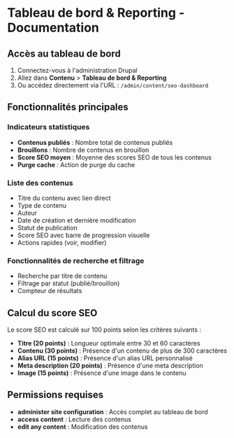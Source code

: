 # Tableau de bord & Reporting - Documentation

## Accès au tableau de bord
1. Connectez-vous à l'administration Drupal
2. Allez dans **Contenu** > **Tableau de bord & Reporting**
3. Ou accédez directement via l'URL : `/admin/content/seo-dashboard`

## Fonctionnalités principales

### Indicateurs statistiques
- **Contenus publiés** : Nombre total de contenus publiés
- **Brouillons** : Nombre de contenus en brouillon
- **Score SEO moyen** : Moyenne des scores SEO de tous les contenus
- **Purge cache** : Action de purge du cache

### Liste des contenus
- Titre du contenu avec lien direct
- Type de contenu
- Auteur
- Date de création et dernière modification
- Statut de publication
- Score SEO avec barre de progression visuelle
- Actions rapides (voir, modifier)

### Fonctionnalités de recherche et filtrage
- Recherche par titre de contenu
- Filtrage par statut (publié/brouillon)
- Compteur de résultats

## Calcul du score SEO

Le score SEO est calculé sur 100 points selon les critères suivants :

- **Titre (20 points)** : Longueur optimale entre 30 et 60 caractères
- **Contenu (30 points)** : Présence d'un contenu de plus de 300 caractères
- **Alias URL (15 points)** : Présence d'un alias URL personnalisé
- **Meta description (20 points)** : Présence d'une meta description
- **Image (15 points)** : Présence d'une image dans le contenu

## Permissions requises

- **administer site configuration** : Accès complet au tableau de bord
- **access content** : Lecture des contenus
- **edit any content** : Modification des contenus
